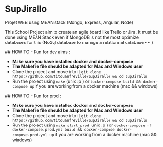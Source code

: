 # SupJirallo
Projet WEB using MEAN stack (Mongo, Express, Angular, Node)

This School Project aim to create an agile board like Trello or Jira.
It must be done using MEAN Stack even if MongoDB is not the most optimize databases for this (NoSql database to manage a relationnal database ~~ )

## HOW TO - Run for dev aims : 

- **Make sure you have installed docker and docker-compose**
- **The Makefile file should be adapted for Mac and Windows user**
- Clone the project and move into it `git clone https://github.com/titouanfreville/SupJirallo && cd SupJirallo`
- Run the project using `make` (unix :p ) or `docker-compose build && docker-compose up` if you are working from a docker machine (mac && windows)

## HOW TO - Run for prod :
- **Make sure you have installed docker and docker-compose**
- **The Makefile file should be adapted for Mac and Windows user**
- Clone the project and move into it `git clone https://github.com/titouanfreville/SupJirallo && cd SupJirallo`
- Run the project using `make start_prod` (unix :p ) or `docker-compose -f docker-compose.prod.yml build && docker-compose docker-compose.prod.yml up` if you are working from a docker machine (mac && windows)
